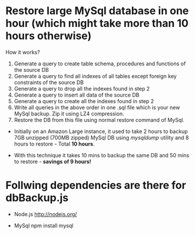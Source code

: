 Restore large MySql database in one hour (which might take more than 10 hours otherwise)
=============================

How it works?

1. Generate a query to create table schema, procedures and functions of the source DB
2. Generate a query to find all indexes of all tables except foreign key constraints of the source DB
3. Generate a query to drop all the indexes found in step 2
4. Generate a query to insert all data of the source DB
5. Generate a query to create all the indexes found in step 2
6. Write all queries in the above order in one .sql file which is your new MySql backup. Zip it using LZ4 compression. 
7. Restore the DB from this file using normal restore command of MySql.

- Initially on an Amazon Large instance, it used to take 2 hours to backup 7GB unzipped (700MB zipped) MySql DB using _mysqldump_ utility and 8 hours to restore - Total **10 hours**.

- With this technique it takes 10 mins to backup the same DB and 50 mins to restore - **savings of 9 hours!**

# Follwing dependencies are there for dbBackup.js

- Node.js
http://nodejs.org/

- MySql
npm install mysql
